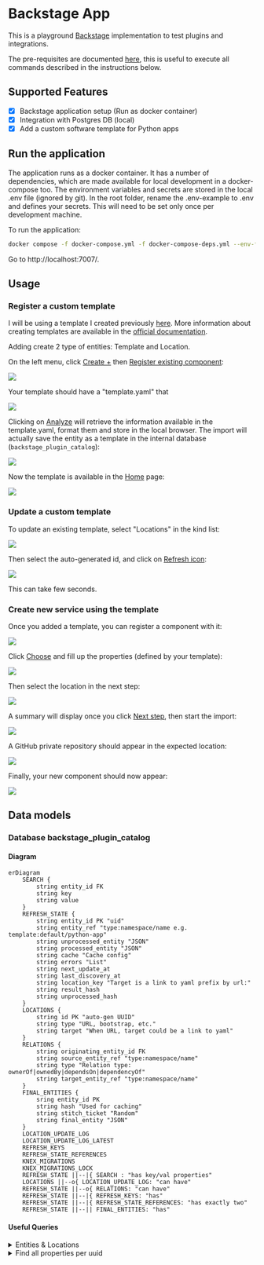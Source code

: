# Backstage App

This is a playground [Backstage](https://backstage.io) implementation to test plugins and integrations.

The pre-requisites are documented [here](https://backstage.io/docs/getting-started/), this is useful to execute all commands described in the instructions below.

## Supported Features

- [x] Backstage application setup (Run as docker container)
- [x] Integration with Postgres DB (local)
- [x] Add a custom software template for Python apps

## Run the application

The application runs as a docker container. It has a number of dependencies, which are made available for local development in a docker-compose too. The environment variables and secrets are stored in the local .env file (ignored by git). In the root folder, rename the .env-example to .env and defines your secrets. This will need to be set only once per development machine.

To run the application: 

```sh
docker compose -f docker-compose.yml -f docker-compose-deps.yml --env-file .env up --build
```

Go to http://localhost:7007/.

## Usage

### Register a custom template

I will be using a template I created previously [here](https://github.com/JM89/backstage-templates/tree/main/python-app). More information about creating templates are available in the [official documentation](https://backstage.io/docs/features/software-templates/adding-templates).

Adding create 2 type of entities: Template and Location. 

On the left menu, click <ins>Create +</ins> then <ins>Register existing component</ins>: 

![](./docs/images/RegisterTemplate.png)

Your template should have a "template.yaml" that 

![](./docs/images/RegisterTemplate-ImportInfoFromTemplateYaml.png)

Clicking on <ins>Analyze</ins> will retrieve the information available in the template.yaml, format them and store in the local browser. The import will actually save the entity as a template in the internal database (`backstage_plugin_catalog`):

![](./docs/images/RegisterTemplate-ImportEntitiesLoaded.png)

Now the template is available in the <ins>Home</ins> page:

![](./docs/images/DisplayTemplate.png)

### Update a custom template

To update an existing template, select "Locations" in the kind list:

![](./docs/images/DisplayLocation.png)

Then select the auto-generated id, and click on <ins>Refresh icon</ins>:

![](./docs/images/UpdateLocation.png)

This can take few seconds.

### Create new service using the template

Once you added a template, you can register a component with it:

![](./docs/images/CreateComponentUsingTemplate.png)

Click <ins>Choose</ins> and fill up the properties (defined by your template):

![](./docs/images/CreateComponentUsingTemplate-Setup.png)

Then select the location in the next step: 

![](./docs/images/CreateComponentUsingTemplate-Location.png)

A summary will display once you click <ins>Next step</ins>, then start the import: 

![](./docs/images/CreateComponentUsingTemplate-Completed.png)

A GitHub private repository should appear in the expected location:

![](./docs/images/CreateComponentUsingTemplate-CreatedRepo.png)

Finally, your new component should now appear: 

![](./docs/images/CreateComponentUsingTemplate-DisplayComponent.png)

## Data models

### Database backstage_plugin_catalog

#### Diagram

```mermaid
erDiagram
    SEARCH {
        string entity_id FK
        string key
        string value
    }
    REFRESH_STATE { 
        string entity_id PK "uid"
        string entity_ref "type:namespace/name e.g. template:default/python-app"
        string unprocessed_entity "JSON"
        string processed_entity "JSON"
        string cache "Cache config"
        string errors "List"
        string next_update_at 
        string last_discovery_at
        string location_key "Target is a link to yaml prefix by url:"
        string result_hash
        string unprocessed_hash
    }
    LOCATIONS {
        string id PK "auto-gen UUID"
        string type "URL, bootstrap, etc."
        string target "When URL, target could be a link to yaml" 
    }
    RELATIONS {
        string originating_entity_id FK 
        string source_entity_ref "type:namespace/name"
        string type "Relation type: ownerOf|ownedBy|dependsOn|dependencyOf"
        string target_entity_ref "type:namespace/name"
    }
    FINAL_ENTITIES {
        sring entity_id PK
        string hash "Used for caching"
        string stitch_ticket "Random"
        string final_entity "JSON"
    }
    LOCATION_UPDATE_LOG
    LOCATION_UPDATE_LOG_LATEST
    REFRESH_KEYS
    REFRESH_STATE_REFERENCES
    KNEX_MIGRATIONS
    KNEX_MIGRATIONS_LOCK
    REFRESH_STATE ||--|{ SEARCH : "has key/val properties"
    LOCATIONS ||--o{ LOCATION_UPDATE_LOG: "can have"
    REFRESH_STATE ||--o{ RELATIONS: "can have"
    REFRESH_STATE ||--|{ REFRESH_KEYS: "has"
    REFRESH_STATE ||--|{ REFRESH_STATE_REFERENCES: "has exactly two"
    REFRESH_STATE ||--|| FINAL_ENTITIES: "has"
```

#### Useful Queries

<details>
    <summary>Entities & Locations</summary> 
    <pre>
SELECT 
    s.entity_id, 
    value as "Kind",
    rs.entity_ref,
    rs.location_key
FROM "search" s
INNER JOIN "refresh_state" rs ON rs.entity_id = s.entity_id
WHERE key='kind'</pre>
</details>

<details>
    <summary>Find all properties per uuid</summary> 
    <pre>
SELECT key, value 
FROM "search"
WHERE entity_id = '40e3e032-2336-4161-bcfb-71da4e059e52'</pre>
</details>

